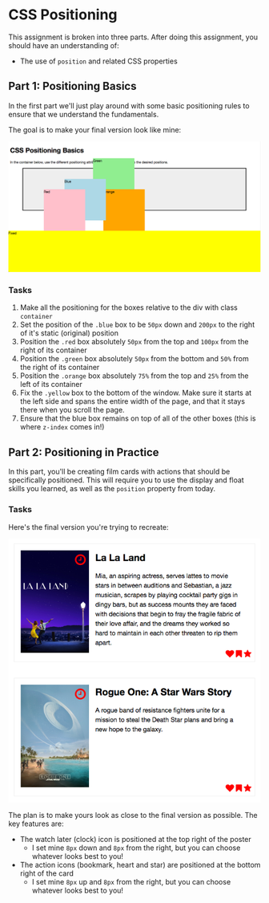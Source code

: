# CSS Positioning

This assignment is broken into three parts. After doing this assignment, you should have an understanding of:

- The use of `position` and related CSS properties

## Part 1: Positioning Basics

In the first part we'll just play around with some basic positioning rules to ensure that we understand the fundamentals.

The goal is to make your final version look like mine:

![Part 1: Final Version](part-1-final.png)

### Tasks

1. Make all the positioning for the boxes relative to the div with class `container`
2. Set the position of the `.blue` box to be `50px` down and `200px` to the right of it's static (original) position
3. Position the `.red` box absolutely `50px` from the top and `100px` from the right of its container
4. Position the `.green` box absolutely `50px` from the bottom and `50%` from the right of its container
5. Position the `.orange` box absolutely `75%` from the top and `25%` from the left of its container
6. Fix the `.yellow` box to the bottom of the window. Make sure it starts at the left side and spans the entire width of the page, and that it stays there when you scroll the page.
7. Ensure that the blue box remains on top of all of the other boxes (this is where `z-index` comes in!)

## Part 2: Positioning in Practice

In this part, you'll be creating film cards with actions that should be specifically positioned. This will require you to use the display and float skills you learned, as well as the `position` property from today.

### Tasks

Here's the final version you're trying to recreate:

![Part 2: Final Version](part-2-final.png)

The plan is to make yours look as close to the final version as possible. The key features are:

- The watch later (clock) icon is positioned at the top right of the poster
  - I set mine `8px` down and `8px` from the right, but you can choose whatever looks best to you!
- The action icons (bookmark, heart and star) are positioned at the bottom right of the card
  - I set mine `8px` up and `8px` from the right, but you can choose whatever looks best to you!
